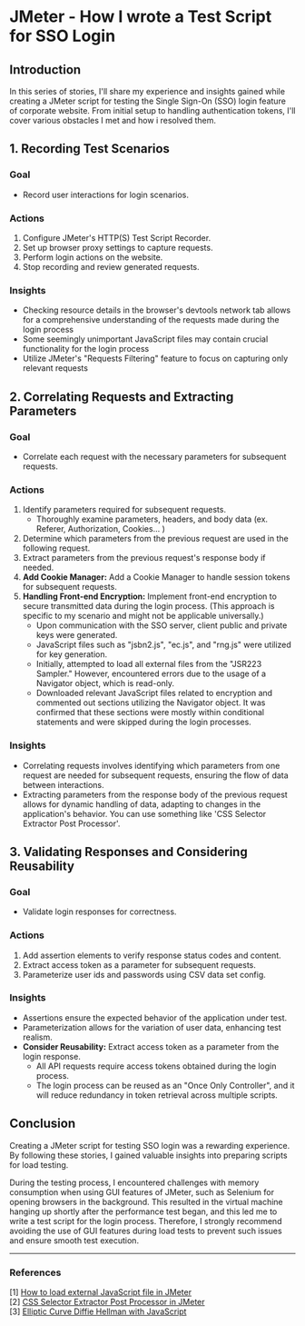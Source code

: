# JMeter - How I wrote a Test Script for SSO Login

## Introduction

In this series of stories, I'll share my experience and insights gained while creating a JMeter script for testing the Single Sign-On (SSO) login feature of corporate website. From initial setup to handling authentication tokens, I'll cover various obstacles I met and how i resolved them.

## 1. Recording Test Scenarios

### Goal

- Record user interactions for login scenarios.

### Actions

1. Configure JMeter's HTTP(S) Test Script Recorder.
2. Set up browser proxy settings to capture requests.
3. Perform login actions on the website.
4. Stop recording and review generated requests.

### Insights

- Checking resource details in the browser's devtools network tab allows for a comprehensive understanding of the requests made during the login process
- Some seemingly unimportant JavaScript files may contain crucial functionality for the login process
- Utilize JMeter's "Requests Filtering" feature to focus on capturing only relevant requests

## 2. Correlating Requests and Extracting Parameters

### Goal

- Correlate each request with the necessary parameters for subsequent requests.

### Actions

1. Identify parameters required for subsequent requests.
   - Thoroughly examine parameters, headers, and body data  (ex. Referer, Authorization, Cookies... )
2. Determine which parameters from the previous request are used in the following request.
3. Extract parameters from the previous request's response body if needed.
4. **Add Cookie Manager:** Add a Cookie Manager to handle session tokens for subsequent requests.
5. **Handling Front-end Encryption:** Implement front-end encryption to secure transmitted data during the login process. (This approach is specific to my scenario and might not be applicable universally.)
   - Upon communication with the SSO server, client public and private keys were generated.
   - JavaScript files such as "jsbn2.js", "ec.js", and "rng.js" were utilized for key generation.
   - Initially, attempted to load all external files from the "JSR223 Sampler." However, encountered errors due to the usage of a Navigator object, which is read-only.
   - Downloaded relevant JavaScript files related to encryption and commented out sections utilizing the Navigator object. It was confirmed that these sections were mostly within conditional statements and were skipped during the login processes.

### Insights

- Correlating requests involves identifying which parameters from one request are needed for subsequent requests, ensuring the flow of data between interactions.
- Extracting parameters from the response body of the previous request allows for dynamic handling of data, adapting to changes in the application's behavior. You can use something like 'CSS Selector Extractor Post Processor'.

## 3. Validating Responses and Considering Reusability

### Goal

- Validate login responses for correctness.

### Actions

1. Add assertion elements to verify response status codes and content.
2. Extract access token as a parameter for subsequent requests.
3. Parameterize user ids and passwords using CSV data set config.

### Insights

- Assertions ensure the expected behavior of the application under test.
- Parameterization allows for the variation of user data, enhancing test realism.
- **Consider Reusability:** Extract access token as a parameter from the login response.
  - All API requests require access tokens obtained during the login process.
  - The login process can be reused as an "Once Only Controller", and it will reduce redundancy in token retrieval across multiple scripts.


## Conclusion
Creating a JMeter script for testing SSO login was a rewarding experience. By following these stories, I gained valuable insights into preparing scripts for load testing.

During the testing process, I encountered challenges with memory consumption when using GUI features of JMeter, such as Selenium for opening browsers in the background. This resulted in the virtual machine hanging up shortly after the performance test began, and this led me to write a test script for the login process. Therefore, I strongly recommend avoiding the use of GUI features during load tests to prevent such issues and ensure smooth test execution.

---

### References
[1] [How to load external JavaScript file in JMeter](https://www.linkedin.com/pulse/how-load-external-javascript-file-jmeter-jithin-somaraj/)  
[2] [CSS Selector Extractor Post Processor in JMeter](https://www.linkedin.com/pulse/css-selector-extractor-post-processor-jmeter-reetha-vadakkekkara-q1s0c/)  
[3] [Elliptic Curve Diffie Hellman with JavaScript](https://asecuritysite.com/javascript/js08)